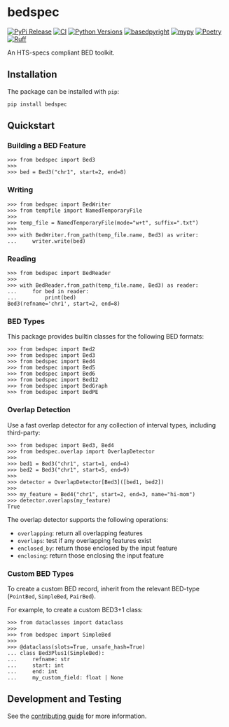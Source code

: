 # bedspec

[![PyPi Release](https://badge.fury.io/py/bedspec.svg)](https://badge.fury.io/py/bedspec)
[![CI](https://github.com/clintval/bedspec/actions/workflows/tests.yml/badge.svg?branch=main)](https://github.com/clintval/bedspec/actions/workflows/tests.yml?query=branch%3Amain)
[![Python Versions](https://img.shields.io/badge/python-3.10_|_3.11_|_3.12-blue)](https://github.com/clintval/typeline)
[![basedpyright](https://img.shields.io/badge/basedpyright-checked-42b983)](https://docs.basedpyright.com/latest/)
[![mypy](https://www.mypy-lang.org/static/mypy_badge.svg)](https://mypy-lang.org/)
[![Poetry](https://img.shields.io/endpoint?url=https://python-poetry.org/badge/v0.json)](https://python-poetry.org/)
[![Ruff](https://img.shields.io/endpoint?url=https://raw.githubusercontent.com/astral-sh/ruff/main/assets/badge/v2.json)](https://docs.astral.sh/ruff/)

An HTS-specs compliant BED toolkit.

## Installation

The package can be installed with `pip`:

```console
pip install bedspec
```

## Quickstart

### Building a BED Feature

```pycon
>>> from bedspec import Bed3
>>> 
>>> bed = Bed3("chr1", start=2, end=8)

```

### Writing

```pycon
>>> from bedspec import BedWriter
>>> from tempfile import NamedTemporaryFile
>>> 
>>> temp_file = NamedTemporaryFile(mode="w+t", suffix=".txt")
>>>
>>> with BedWriter.from_path(temp_file.name, Bed3) as writer:
...     writer.write(bed)

```

### Reading

```pycon
>>> from bedspec import BedReader
>>> 
>>> with BedReader.from_path(temp_file.name, Bed3) as reader:
...     for bed in reader:
...         print(bed)
Bed3(refname='chr1', start=2, end=8)

```

### BED Types

This package provides builtin classes for the following BED formats:

```pycon
>>> from bedspec import Bed2
>>> from bedspec import Bed3
>>> from bedspec import Bed4
>>> from bedspec import Bed5
>>> from bedspec import Bed6
>>> from bedspec import Bed12
>>> from bedspec import BedGraph
>>> from bedspec import BedPE

```

### Overlap Detection

Use a fast overlap detector for any collection of interval types, including third-party:

```pycon
>>> from bedspec import Bed3, Bed4
>>> from bedspec.overlap import OverlapDetector
>>>
>>> bed1 = Bed3("chr1", start=1, end=4)
>>> bed2 = Bed3("chr1", start=5, end=9)
>>> 
>>> detector = OverlapDetector[Bed3]([bed1, bed2])
>>> 
>>> my_feature = Bed4("chr1", start=2, end=3, name="hi-mom")
>>> detector.overlaps(my_feature)
True

```

The overlap detector supports the following operations:

- `overlapping`: return all overlapping features
- `overlaps`: test if any overlapping features exist
- `enclosed_by`: return those enclosed by the input feature
- `enclosing`: return those enclosing the input feature

### Custom BED Types

To create a custom BED record, inherit from the relevant BED-type (`PointBed`, `SimpleBed`, `PairBed`).

For example, to create a custom BED3+1 class:

```pycon
>>> from dataclasses import dataclass
>>> 
>>> from bedspec import SimpleBed
>>> 
>>> @dataclass(slots=True, unsafe_hash=True)
... class Bed3Plus1(SimpleBed):
...     refname: str
...     start: int
...     end: int
...     my_custom_field: float | None

```

## Development and Testing

See the [contributing guide](./CONTRIBUTING.md) for more information.
